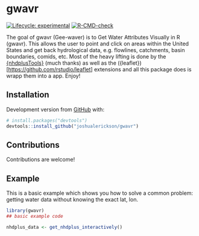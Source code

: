 
<!-- README.md is generated from README.Rmd. Please edit that file -->

# gwavr

<!-- badges: start -->

[![Lifecycle:
experimental](https://img.shields.io/badge/lifecycle-experimental-orange.svg)](https://lifecycle.r-lib.org/articles/stages.html#experimental)
[![R-CMD-check](https://github.com/joshualerickson/gwavr/workflows/R-CMD-check/badge.svg)](https://github.com/joshualerickson/gwavr/actions)
<!-- badges: end -->

The goal of gwavr (Gee-waver) is to Get Water Attributes Visually in R
(gwavr). This allows the user to point and click on areas within the
United States and get back hydrological data, e.g. flowlines,
catchments, basin boundaries, comids, etc. Most of the heavy lifting is
done by the [{nhdplusTools}](https://github.com/USGS-R/nhdplusTools)
(much thanks) as well as the
({leaflet})\[<https://github.com/rstudio/leaflet>\] extensions and all
this package does is wrapp them into a app. Enjoy!

## Installation

Development version from [GitHub](https://github.com/) with:

``` r
# install.packages("devtools")
devtools::install_github("joshualerickson/gwavr")
```

## Contributions

Contributions are welcome!

## Example

This is a basic example which shows you how to solve a common problem:
getting water data without knowing the exact lat, lon.

``` r
library(gwavr)
## basic example code

nhdplus_data <- get_nhdplus_interactively()
```
